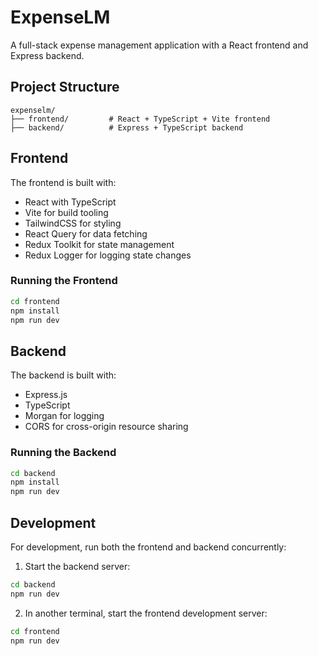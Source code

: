 # ExpenseLM

A full-stack expense management application with a React frontend and Express backend.

## Project Structure

```
expenselm/
├── frontend/         # React + TypeScript + Vite frontend
├── backend/          # Express + TypeScript backend
```

## Frontend

The frontend is built with:
- React with TypeScript
- Vite for build tooling
- TailwindCSS for styling
- React Query for data fetching
- Redux Toolkit for state management
- Redux Logger for logging state changes

### Running the Frontend

```bash
cd frontend
npm install
npm run dev
```

## Backend

The backend is built with:
- Express.js
- TypeScript
- Morgan for logging
- CORS for cross-origin resource sharing

### Running the Backend

```bash
cd backend
npm install
npm run dev
```

## Development

For development, run both the frontend and backend concurrently:

1. Start the backend server:
```bash
cd backend
npm run dev
```

2. In another terminal, start the frontend development server:
```bash
cd frontend
npm run dev
```
